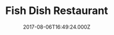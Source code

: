 ---
date: 2017-08-06T16:49:24.000Z
title: Fish Dish Restaurant
latitude: 51.95866164415806
longitude: 1.3460589464395554
category: checkin
---